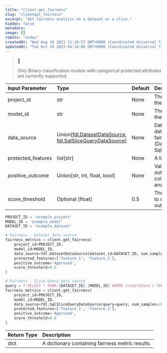 ```yaml
---
title: "client.get_fairness"
slug: "clientget_fairness"
excerpt: "Get fairness analysis on a dataset or a slice."
hidden: false
metadata: 
image: []
robots: "index"
createdAt: "Wed Aug 16 2023 11:16:57 GMT+0000 (Coordinated Universal Time)"
updatedAt: "Tue Oct 24 2023 04:14:06 GMT+0000 (Coordinated Universal Time)"
---
```

> 🚧 
> 
> Only Binary classification models with categorical protected attributes are currently supported.

| Input Parameter    | Type                                                                                                                     | Default | Description                                                                                             |
| :----------------- | :----------------------------------------------------------------------------------------------------------------------- | :------ | :------------------------------------------------------------------------------------------------------ |
| project_id         | str                                                                                                                      | None    | The unique identifier for the project.                                                                  |
| model_id           | str                                                                                                                      | None    | The unique identifier for the model.                                                                    |
| data_source        | Union\[[fdl.DatasetDataSource](ref:fdldatasetdatasource), [fdl.SqlSliceQueryDataSource](ref:fdlsqlslicequerydatasource)] | None    | DataSource for the input dataset to compute fairness on (DatasetDataSource or SqlSliceQueryDataSource). |
| protected_features | list[str]                                                                                                                | None    | A list of protected features.                                                                           |
| positive_outcome   | Union[str, int, float, bool]                                                                                             | None    | Value of the positive outcome (from the target column) for Fairness analysis.                           |
| score_threshold    | Optional [float]                                                                                                         | 0.5     | The score threshold used to calculate model outcomes.                                                   |

```python Usage
PROJECT_ID = 'example_project'
MODEL_ID = 'example_model'
DATASET_ID = 'example_dataset'

# Fairness - Dataset data source
fairness_metrics = client.get_fairness(
    project_id=PROJECT_ID,
    model_id=MODEL_ID,
    data_source=fdl.DatasetDataSource(dataset_id=DATASET_ID, num_samples=200),
    protected_features=['feature_1', 'feature_2'],
    positive_outcome='Approved',
    score_threshold=0.6
)

# Fairness - Slice Query data source
query = f'SELECT * FROM {DATASET_ID}.{MODEL_ID} WHERE CreditSCore > 700'
fairness_metrics = client.get_fairness(
    project_id=PROJECT_ID,
    model_id=MODEL_ID,
    data_source=fdl.SqlSliceQueryDataSource(query=query, num_samples=200),
    protected_features=['feature_1', 'feature_2'],
    positive_outcome='Approved',
    score_threshold=0.6
)
```

| Return Type | Description                                      |
| :---------- | :----------------------------------------------- |
| dict        | A dictionary containing fairness metric results. |